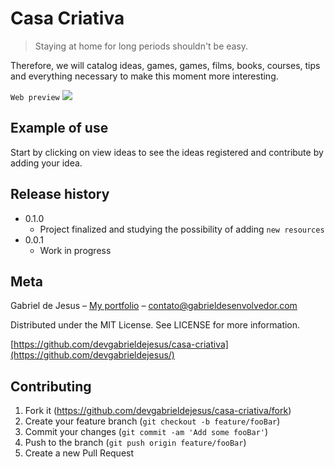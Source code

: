 # Casa Criativa
> Staying at home for long periods shouldn't be easy.

Therefore, we will catalog ideas, games, games, films, books, courses, tips and everything necessary to make this moment more interesting.

`Web preview`
![](public/web-preview.gif)

## Example of use

Start by clicking on view ideas to see the ideas registered and contribute by adding your idea.

## Release history

* 0.1.0
    * Project finalized and studying the possibility of adding `new resources`
* 0.0.1
    * Work in progress

## Meta

Gabriel de Jesus – [My portfolio](https://www.gabrieldesenvolvedor.com/) – contato@gabrieldesenvolvedor.com

Distributed under the MIT License. See LICENSE for more information.

[https://github.com/devgabrieldejesus/casa-criativa](https://github.com/devgabrieldejesus/)

## Contributing

1. Fork it (<https://github.com/devgabrieldejesus/casa-criativa/fork>)
2. Create your feature branch (`git checkout -b feature/fooBar`)
3. Commit your changes (`git commit -am 'Add some fooBar'`)
4. Push to the branch (`git push origin feature/fooBar`)
5. Create a new Pull Request

